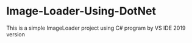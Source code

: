 # Image-Loader-Using-DotNet
This is a simple ImageLoader project using C# program by VS IDE 2019 version
